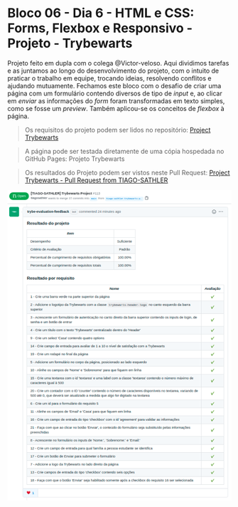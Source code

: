 # Bloco 06 - Dia 6 - HTML e CSS: Forms, Flexbox e Responsivo - Projeto - Trybewarts

Projeto feito em dupla com o colega @Victor-veloso. Aqui dividimos tarefas e as juntamos ao longo do desenvolvimento do projeto, com o intuito de praticar o trabalho em equipe, trocando ideias, resolvendo conflitos e ajudando mutuamente. Fechamos este bloco com o desafio de criar uma página com um formulário contendo diversos de tipo de *input* e, ao clicar em *enviar* as informações do *form* foram transformadas em texto simples, como se fosse um *preview*. Também aplicou-se os conceitos de *flexbox* à página.

> Os requisitos do projeto podem ser lidos no repositório: [Project Trybewarts](https://github.com/tryber/sd-014-a-project-trybewarts)

> A página pode ser testada diretamente de uma cópia hospedada no GitHub Pages: Projeto Trybewarts

> Os resultados do Projeto podem ser vistos neste Pull Request: [Project Trybewarts - Pull Request from TIAGO-SATHLER](https://github.com/tryber/sd-014-a-project-trybewarts/pull/113)

![](https://github.com/tiagosathler/trybe-exercises/blob/bloco-06-dia-6/fundamentos/bloco-06-html-e-css-forms-flexbox-e-responsivo/dia-6-projeto-trybewarts/Results-Trybewarts-Project.png)